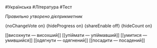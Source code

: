 #Українська #Література #Тест

*Правильно утворено дієприкметник*

{noChangeVote on}
{hideProgress on}
{shareEnable off}
{hideCount on}

[[висохнути — висохший]]
[[упіймати — упіймавший]]
[[умитися — умившийся]]
[[одягнути — одягнений]]
[[посадити — посадений]]
